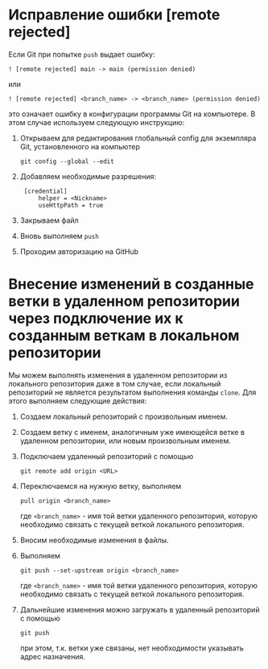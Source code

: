 # Исправление ошибки [remote rejected]

Если Git при попытке `push` выдает ошибку:

`! [remote rejected] main -> main (permission denied)`

или

`! [remote rejected] <branch_name> -> <branch_name> (permission denied)`

это означает ошибку в конфигурации программы Git на компьютере. В этом случае используем следующую инструкцию:

1. Открываем для редактирования глобальный config для экземпляра Git, установленного на компьютер

    `git config --global --edit`

2. Добавляем необходимые разрешения:

        [credential]
            helper = <Nickname>
            useHttpPath = true

3. Закрываем файл

4. Вновь выполняем `push`

5. Проходим авторизацию на GitHub

# Внесение изменений в созданные ветки в удаленном репозитории через подключение их к созданным веткам в локальном репозитории

Мы можем выполнять изменения в удаленном репозитории из локального репозитория даже в том случае, если локальный репозиторий не является результатом выполнения команды `clone`. Для этого выполняем следующие действия:

1. Создаем локальный репозиторий с произвольным именем.

1. Создаем ветку с именем, аналогичным уже имеющейся ветке в удаленном репозитории, или новым произвольным именем.

1. Подключаем удаленный репозиторий с помощью 

    `git remote add origin <URL>`

1. Переключаемся на нужную ветку, выполняем
    
    `pull origin <branch_name>`
    
    где `<branch_name>` - имя той ветки удаленного репозитория, которую необходимо связать с текущей веткой локального репозитория.

1. Вносим необходимые изменения в файлы.

1. Выполняем 
    
    `git push --set-upstream origin <branch_name>`
    
    где `<branch_name>` - имя той ветки удаленного репозитория, которую необходимо связать с текущей веткой локального репозитория.

1. Дальнейшие изменения можно загружать в удаленный репозиторий с помощью

    `git push`
    
    при этом, т.к. ветки уже связаны, нет необходимости указывать адрес назначения.
